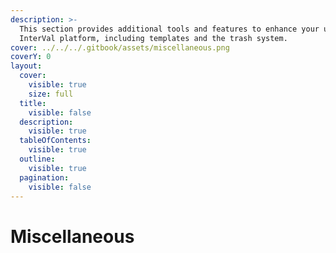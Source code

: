 ```yaml
---
description: >-
  This section provides additional tools and features to enhance your use of the
  InterVal platform, including templates and the trash system.
cover: ../../../.gitbook/assets/miscellaneous.png
coverY: 0
layout:
  cover:
    visible: true
    size: full
  title:
    visible: false
  description:
    visible: true
  tableOfContents:
    visible: true
  outline:
    visible: true
  pagination:
    visible: false
---
```


# Miscellaneous


